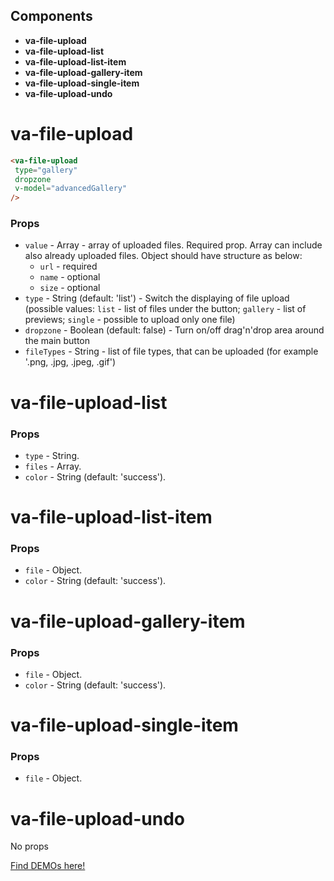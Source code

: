 ## Components

* **va-file-upload**
* **va-file-upload-list**
* **va-file-upload-list-item**
* **va-file-upload-gallery-item**
* **va-file-upload-single-item**
* **va-file-upload-undo**

# va-file-upload

```html
<va-file-upload 
 type="gallery"
 dropzone
 v-model="advancedGallery"
/>
```

### Props
* `value` - Array - array of uploaded files. Required prop.
    Array can include also already uploaded files. Object should have structure as below:
    * `url` - required
    * `name` - optional
    * `size` - optional
* `type` - String (default: 'list') - Switch the displaying of file upload (possible values: `list` - list of files under the button; `gallery` - list of previews; `single` - possible to upload only one file)
* `dropzone` - Boolean (default: false) - Turn on/off drag'n'drop area around the main button
* `fileTypes` - String - list of file types, that can be uploaded (for example '.png, .jpg, .jpeg, .gif')

# va-file-upload-list

### Props
* `type` - String. 
* `files` - Array.
* `color` - String (default: 'success').

# va-file-upload-list-item

### Props
* `file` - Object.
* `color` - String (default: 'success').

# va-file-upload-gallery-item

### Props 
* `file` - Object.
* `color` - String (default: 'success').

# va-file-upload-single-item

### Props
* `file` - Object. 

# va-file-upload-undo

No props

[Find DEMOs here!](http://vuestic.epicmax.co/#/admin/ui/file-upload)
 
